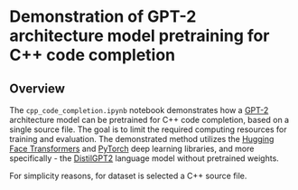 # Demonstration of GPT-2 architecture model pretraining for C++ code completion

## Overview

The `cpp_code_completion.ipynb` notebook demonstrates how a  [GPT-2](https://huggingface.co/openai-community/gpt2) architecture model can be pretrained for C++ code completion, based on a single source file. The goal is to limit the required computing resources for training and evaluation. The demonstrated method utilizes the [Hugging Face Transformers](https://huggingface.co/docs/transformers/index) and [PyTorch](https://pytorch.org/get-started/locally) deep learning libraries, and more specifically - the [DistilGPT2](https://huggingface.co/distilbert/distilgpt2) language model without pretrained weights.

For simplicity reasons, for dataset is selected a C++ source file.

